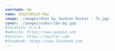 ```yaml
---
username: me
name: Shaildhish Rai 
image: '/images/Shot by Jackson Ruckar - 71.jpg'
cover: '/images/subscribe-bg.jpg'
#location: U.S.A
#website: https://www.google.com
#twitter: https://twitter.com
#facebook: https://www.facebook.com
---
```

